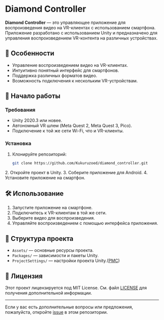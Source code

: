 # Diamond Controller

**Diamond Controller** — это управляющее приложение для воспроизведения видео на VR-клиентах с использованием смартфона. Приложение разработано с использованием Unity и предназначено для управления воспроизведением VR-контента на различных устройствах.

## 📱 Особенности

* Управление воспроизведением видео на VR-клиентах.
* Интуитивно понятный интерфейс для смартфонов.
* Поддержка различных форматов видео.
* Возможность подключения к нескольким VR-устройствам.

## 🚀 Начало работы

### Требования

* Unity 2020.3 или новее.
* Автономный VR шлем (Meta Quest 2, Meta Quest 3, Pico).
* Подключение к той же сети Wi-Fi, что и VR-клиенты.

### Установка

1. Клонируйте репозиторий:

   ```bash
   git clone https://github.com/Kukuruzoed/diamond_controller.git
   ```


2\. Откройте проект в Unity.
3\. Соберите приложение для Android.
4\. Установите приложение на смартфон.

## 🛠️ Использование

1. Запустите приложение на смартфоне.
2. Подключитесь к VR-клиентам в той же сети.
3. Выберите видео для воспроизведения.
4. Управляйте воспроизведением с помощью интерфейса приложения.

## 📂 Структура проекта

* `Assets/` — основные ресурсы проекта.
* `Packages/` — зависимости и пакеты Unity.
* `ProjectSettings/` — настройки проекта Unity.([PMC][1])

## 📄 Лицензия

Этот проект лицензируется под MIT License. См. файл [LICENSE](LICENSE) для получения дополнительной информации.

---

Если у вас есть дополнительные вопросы или предложения, пожалуйста, откройте [issue](https://github.com/Kukuruzoed/diamond_controller/issues) в этом репозитории.

[1]: https://pmc.ncbi.nlm.nih.gov/articles/PMC10485979/?utm_source=chatgpt.com "CUDC-907, a dual PI3K/histone deacetylase inhibitor, increases ..."
